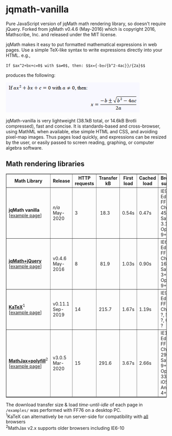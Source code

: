 # jqmath-vanilla
Pure JavaScript version of jqMath math rendering library, so doesn't require jQuery. 
Forked from jqMath v0.4.6 (May-2016) which is copyright 2016, Mathscribe, Inc. and released under the MIT license.

jqMath makes it easy to put formatted mathematical expressions in web pages. 
Use a simple TeX-like syntax to write expressions directly into your HTML. e.g.,

`If $ax^2+bx+c=0$ with $a≠0$, then: $$x={-b±√{b^2-4ac}}/{2a}$$`

produces the following:

![Example expression](examples/example.png)

jqMath-vanilla is very lightweight (38.1kB total, or 14.6kB Brotli compressed), fast and concise. It is standards-based and cross-browser, using MathML when available, else simple HTML and CSS, and avoiding pixel-map images. Thus pages load quickly, and expressions can be resized by the user, or easily passed to screen reading, graphing, or computer algebra software.

<h2>Math rendering libraries</h2>

<table border='1'>
<thead><tr><th>Math Library</th><th>Release</th><th>HTTP<br/>requests</th><th>Transfer<br/>kB</th><th>First<br/>load</th><th>Cached<br/>load</th><th>Browser support</th></tr></thead>
<tbody>
<tr><td><b>jqMath vanilla</b><br/>[<a href='https://sheffieldnick.github.io/jqmath-vanilla/examples/jqmath-vanilla.html'>example page</a>]</td><td><i>n/a</i><br/>May-2020</td>
    <td>3</td><td>&nbsp;18.3</td><td>0.54s</td><td>0.47s</td><td>IE9+, Edge, FF3.5+, Chrome 45+, Safari 3.1+, Opera 9+</td></tr>
<tr><td><b><a href='https://mathscribe.com/author/jqmath.html' target='_blank' title='jqMath homepage'>jqMath+jQuery</a></b><br/>[<a href='https://sheffieldnick.github.io/jqmath-vanilla/examples/jqmath-jquery.html'>example page</a>]</td><td>v0.4.6<br/>May-2016</td>
    <td>8</td><td>&nbsp;81.9</td><td>1.03s</td><td>0.90s</td><td>IE6+, Edge, FF2+, Chrome 16+, Safari 3+, Opera 9+</td></tr>
<tr><td><b><a href='https://katex.org/' target='_blank' title='KaTeX homepage'>KaTeX</a></b><sup>1</sup><br/>[<a href='https://sheffieldnick.github.io/jqmath-vanilla/examples/katex.html'>example page</a>]</td><td>v0.11.1<br/>Sep-2019</td>
    <td>14</td><td>215.7</td><td>1.67s</td><td>1.19s</td><td>IE9+, Edge, FF?, Chrome ?, Safari ?, Opera ?</td></tr>
<tr><td><b><a href='https://www.mathjax.org/' target='_blank' title='MathJax homepage'>MathJax+polyfill</a></b><sup>2</sup><br/>[<a href='https://sheffieldnick.github.io/jqmath-vanilla/examples/mathjax.html'>example page</a>]</td><td>v3.0.5<br/>Mar-2020</td>
    <td>15</td><td>291.6</td><td>3.67s</td><td>2.66s</td><td>IE11+, Edge, FF38+, Chrome 29+, Safari 9+, Opera 33+, iOS 9+, Android 4+</td></tr>
</tbody>
</table>
The download transfer size &amp; load <i>time-until-idle</i> of each page in <code>/examples/</code> was performed with FF76 on a desktop PC.<br/>
<sup>1</sup>KaTeX can alternatively be run server-side for compatibility with <u>all</u> browsers<br/>
<sup>2</sup>MathJax v2.x supports older browsers including IE6-10
